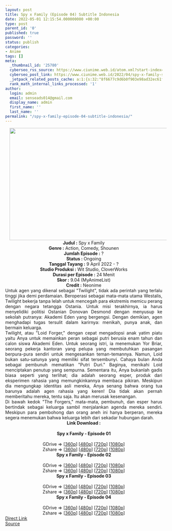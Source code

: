 ```yaml
---
layout: post
title: Spy x Family (Episode 04) Subtitle Indonesia
date: 2022-05-01 12:15:54.000000000 +00:00
type: post
parent_id: '0'
published: true
password: ''
status: publish
categories:
- Anime
tags: []
meta:
  _thumbnail_id: '25780'
  cyberseo_rss_source: https://www.ciunime.web.id/atom.xml?start-index=1
  cyberseo_post_link: https://www.ciunime.web.id/2022/04/spy-x-family-subtitle-indonesia.html
  _jetpack_related_posts_cache: a:1:{s:32:"8f6677c9d6b0f903e98ad32ec61f8deb";a:2:{s:7:"expires";i:1657882236;s:7:"payload";a:3:{i:0;a:1:{s:2:"id";i:27071;}i:1;a:1:{s:2:"id";i:26979;}i:2;a:1:{s:2:"id";i:26869;}}}}
  rank_math_internal_links_processed: '1'
author:
  login: admin
  email: senseads014@gmail.com
  display_name: admin
  first_name: ''
  last_name: ''
permalink: "/spy-x-family-episode-04-subtitle-indonesia/"
---
```

<div class="separator" style="clear: both; text-align: center;"><a href="https://blogger.googleusercontent.com/img/b/R29vZ2xl/AVvXsEj112rFhpKQ4YslFCib2CrCwOWa_fp7LvnouWzvy75aN0dWTU3AMng3ZQanibKMgdrLyDW4nYBPFIWG2yONXjjCbBt8XabMRoXQB1VTofbipXdOtH9QgL3Wtprra8mUqH_2NLCrLbH0FIrUZ-FN0XjUVoaKz8TBUGXL10g46q5BbWVDZzukORheXvHR/s1280/Spy%20x%20Family.jpg" style="margin-left: 1em; margin-right: 1em;"><img border="0" data-original-height="720" data-original-width="1280" height="360" src="{{ site.baseurl }}/assets/2022/05/Spy%20x%20Family.jpg" width="640" /></a></div>
<div class="separator" style="clear: both; text-align: center;"></div>
<div style="text-align: center;"><b>Judul</b><b><b> </b>:</b> Spy x Family</div>
<div style="text-align: center;"><b><b>Genre :</b></b> Action, Comedy, Shounen</div>
<div style="text-align: center;"><b>Jumlah Episode :</b> ?<br /><b>Status :&nbsp;</b>Ongoing<br /><b>Tanggal Tayang :</b> 9 April&nbsp;2022 - ?<br /><b>Studio Produksi :</b>&nbsp;Wit Studio, CloverWorks<br /><b>Durasi per Episode :</b> 24 Menit</div>
<div style="text-align: center;"><b>Skor :</b> 9.04 (MyAnimeList)</div>
<div style="text-align: center;"><b>Credit :</b>&nbsp;Neonime</div>
<div style="text-align: center;"></div>
<div style="text-align: justify;">
<div>Untuk agen yang dikenal sebagai "Twilight", tidak ada perintah yang terlalu tinggi jika demi perdamaian. Beroperasi sebagai mata-mata utama Westalis, Twilight bekerja tanpa lelah untuk mencegah para ekstremis memicu perang dengan negara tetangga Ostania. Untuk misi terakhirnya, ia harus menyelidiki politisi Ostanian Donovan Desmond dengan menyusup ke sekolah putranya: Akademi Eden yang bergengsi. Dengan demikian, agen menghadapi tugas tersulit dalam karirnya: menikah, punya anak, dan bermain keluarga.</div>
<div></div>
<div>Twilight, atau "Loid Forger," dengan cepat mengadopsi anak yatim piatu yaitu Anya untuk memainkan peran sebagai putri berusia enam tahun dan calon siswa Akademi Eden. Untuk seorang istri, ia menemukan Yor Briar, seorang pekerja kantoran yang pelupa yang membutuhkan pasangan berpura-pura sendiri untuk mengesankan teman-temannya. Namun, Loid bukan satu-satunya yang memiliki sifat tersembunyi. Cahaya bulan Anda sebagai pembunuh mematikan "Putri Duri." Baginya, menikahi Loid menciptakan penutup yang sempurna. Sementara itu, Anya bukanlah gadis biasa seperti yang terlihat; dia adalah seorang esper, produk dari eksperimen rahasia yang memungkinkannya membaca pikiran. Meskipun dia mengungkap identitas asli mereka, Anya senang bahwa orang tua barunya adalah agen rahasia yang keren! Dia tidak akan pernah memberitahu mereka, tentu saja. Itu akan merusak kesenangan.</div>
<div></div>
<div>Di bawah kedok "The Forgers," mata-mata, pembunuh, dan esper harus bertindak sebagai keluarga sambil menjalankan agenda mereka sendiri. Meskipun para pembohong dan orang aneh ini hanya berperan, mereka segera menemukan bahwa keluarga lebih dari sekadar hubungan darah.</div>
</div>
<div style="text-align: justify;"></div>
<div style="text-align: justify;"></div>
<div style="text-align: center;">
<div style="text-align: center;">
<div style="text-align: left;">
<div style="text-align: center;"><b>Link Download :</b></div>
<div style="text-align: center;"><b><br /></b></div>
<div style="text-align: center;"><span style="text-align: left;"><b>Spy x Family&nbsp;</b></span><b>- Episode 01</b></div>
<div style="text-align: center;"><b><br /></b></div>
<div style="text-align: center;">GDrive =&gt; [<a href="https://acefile.co/f/72235821/oploverz-sxf-01-mp4-360p-mp4" target="_blank" rel="noopener">360p</a>] [<a href="https://acefile.co/f/72242680/neonime_sxf-01-480p-zip" target="_blank" rel="noopener">480p</a>] [<a href="https://acefile.co/f/72243002/neonime_sxf-01-720p-zip" target="_blank" rel="noopener">720p</a>] [<a href="https://acefile.co/f/72242544/neonime_sxf-01-1080p-zip" target="_blank" rel="noopener">1080p</a>]</div>
<div style="text-align: center;">Zshare =&gt; [<a href="https://www95.zippyshare.com/v/08GGkIPD/file.html" target="_blank" rel="noopener">360p</a>] [<a href="https://www54.zippyshare.com/v/W1uuxNjv/file.html" target="_blank" rel="noopener">480p</a>] [<a href="https://www110.zippyshare.com/v/Faz60QU5/file.html" target="_blank" rel="noopener">720p</a>] [<a href="https://www38.zippyshare.com/v/7xg5zIS7/file.html" target="_blank" rel="noopener">1080p</a>]</div>
<div style="text-align: center;"></div>
<div style="text-align: center;">
<div><span style="text-align: left;"><b>Spy x Family&nbsp;</b></span><b>- Episode 02</b></div>
<div><b><br /></b></div>
<div>GDrive =&gt; [<a href="https://acefile.co/f/72780896/oploverz-sxf-02-mp4-360p-mp4" target="_blank" rel="noopener">360p</a>] [<a href="https://acefile.co/f/72783466/neonime_-sxf-02-480p-zip" target="_blank" rel="noopener">480p</a>] [<a href="https://acefile.co/f/72783778/neonime_-sxf-02-720p-zip" target="_blank" rel="noopener">720p</a>] [<a href="https://acefile.co/f/72783158/neonime_-sxf-02-1080p-zip" target="_blank" rel="noopener">1080p</a>]</div>
<div>Zshare =&gt; [<a href="https://www56.zippyshare.com/v/qNwGt3bX/file.html" target="_blank" rel="noopener">360p</a>] [<a href="https://www107.zippyshare.com/v/klXuwxBL/file.html" target="_blank" rel="noopener">480p</a>] [<a href="https://www62.zippyshare.com/v/paYulzfE/file.html" target="_blank" rel="noopener">720p</a>] [<a href="https://www21.zippyshare.com/v/yYzaGCmd/file.html" target="_blank" rel="noopener">1080p</a>]</div>
<div></div>
<div>
<div><span style="text-align: left;"><b>Spy x Family&nbsp;</b></span><b>- Episode 03</b></div>
<div><b><br /></b></div>
<div>GDrive =&gt; [<a href="https://acefile.co/f/73305072/oploverz-sxf-03-mp4-360p-mp4" target="_blank" rel="noopener">360p</a>] [<a href="https://acefile.co/f/73305746/neonime_sxf-03-480p-zip" target="_blank" rel="noopener">480p</a>] [<a href="https://acefile.co/f/73306202/neonime_sxf-03-720p-zip" target="_blank" rel="noopener">720p</a>] [<a href="https://acefile.co/f/73306989/neonime_sxf-03-1080p-zip" target="_blank" rel="noopener">1080p</a>]</div>
<div>Zshare =&gt; [<a href="https://www68.zippyshare.com/v/44qRa3QL/file.html" target="_blank" rel="noopener">360p</a>] [<a href="https://www86.zippyshare.com/v/JOj1BW70/file.html" target="_blank" rel="noopener">480p</a>] [<a href="https://www50.zippyshare.com/v/qB2vqgvg/file.html" target="_blank" rel="noopener">720p</a>] [<a href="https://www.mirrored.to/files/X78AGNUL/oploverz_-_SXF_03_[1080p][1DEE9143].mkv_links" target="_blank" rel="noopener">1080p</a>]</div>
</div>
<div></div>
<div>
<div><span style="text-align: left;"><b>Spy x Family&nbsp;</b></span><b>- Episode 04</b></div>
<div><b><br /></b></div>
<div>GDrive =&gt; [<a href="https://acefile.co/f/73843192/oploverz-sxf-04-mp4-360p-mp4" target="_blank" rel="noopener">360p</a>] [<a href="https://acefile.co/f/73843825/neonime_sxf-04-480p-zip" target="_blank" rel="noopener">480p</a>] [<a href="https://acefile.co/f/73844155/neonime_sxf-04-720p-zip" target="_blank" rel="noopener">720p</a>] [<a href="https://acefile.co/f/73844994/neonime_sxf-04-1080p-zip" target="_blank" rel="noopener">1080p</a>]</div>
<div>Zshare =&gt; [<a href="https://www94.zippyshare.com/v/U4PuKhyq/file.html" target="_blank" rel="noopener">360p</a>] [<a href="https://www82.zippyshare.com/v/QYIh3kyb/file.html" target="_blank" rel="noopener">480p</a>] [<a href="https://www93.zippyshare.com/v/PYZ8d2f6/file.html" target="_blank" rel="noopener">720p</a>] [<a href="https://www65.zippyshare.com/v/702NFZOB/file.html" target="_blank" rel="noopener">1080p</a>]</div>
</div>
</div>
</div>
</div>
</div>
<link rel="stylesheet" href="https://cdnjs.cloudflare.com/ajax/libs/font-awesome/4.7.0/css/font-awesome.min.css" />
<div class="divbtn"> <a href="https://handymansurrender.com/fihup8buzv?key=94550f7ce39444073321dde3b8782f97" class="btn"><i class="fa fa-download"></i> Direct Link</a> <br /><a href="https://www.ciunime.web.id/2022/04/spy-x-family-subtitle-indonesia.html">Source</a> </div>

